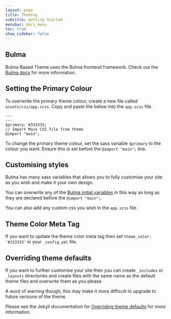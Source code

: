 ```yaml
---
layout: page
title: Theming
subtitle: Getting Started
menubar: docs_menu
toc: true
show_sidebar: false
---
```


## Bulma

Bulma Based Theme uses the Bulma frontend framework. Check out the [Bulma docs](https://bulma.io/documentation/) for more information.

## Setting the Primary Colour

To overwrite the primary theme colour, create a new file called `assets/css/app.scss`. Copy and paste the below into the `app.scss` file.

```
---
---
$primary: #333333;
// Import Main CSS file from theme
@import "main";
```

To change the primary theme colour, set the sass variable `$primary` to the colour you want. Ensure this is set before the `@import "main";` line.

## Customising styles

Bulma has many sass variables that allows you to fully customise your site as you wish and make it your own design.

You can overwrite any of the [Bulma initial variables](http://versions.bulma.io/0.7.0/documentation/overview/variables/) in this way as long as they are declared before the `@import "main";`.

You can also add any custom css you wish in the `app.scss` file.

## Theme Color Meta Tag

If you want to update the theme color meta tag then set `theme_color: '#333333'` in your `_config.yml` file. 

## Overriding theme defaults

If you want to further customise your site then you can create `_includes` or `_layouts` directories and create files with the same name as the default theme files and overwrite them as you please. 

A word of warning though, this may make it more difficult to upgrade to future versions of the theme. 

Please see the Jekyll documentation for [Overriding theme defaults](https://jekyllrb.com/docs/themes/#overriding-theme-defaults) for more information.